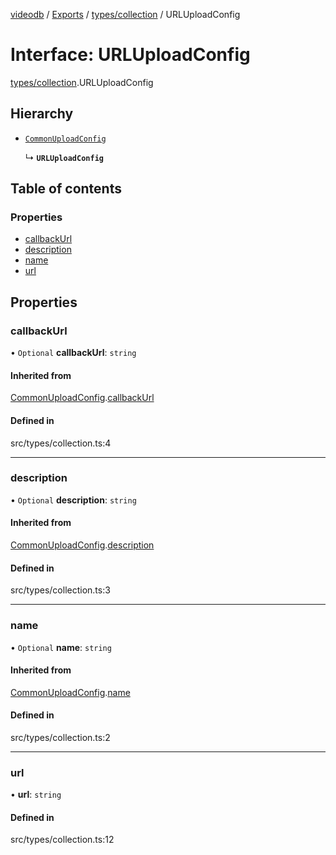 [videodb](../README.md) / [Exports](../modules.md) / [types/collection](../modules/types_collection.md) / URLUploadConfig

# Interface: URLUploadConfig

[types/collection](../modules/types_collection.md).URLUploadConfig

## Hierarchy

- [`CommonUploadConfig`](types_collection.CommonUploadConfig.md)

  ↳ **`URLUploadConfig`**

## Table of contents

### Properties

- [callbackUrl](types_collection.URLUploadConfig.md#callbackurl)
- [description](types_collection.URLUploadConfig.md#description)
- [name](types_collection.URLUploadConfig.md#name)
- [url](types_collection.URLUploadConfig.md#url)

## Properties

### callbackUrl

• `Optional` **callbackUrl**: `string`

#### Inherited from

[CommonUploadConfig](types_collection.CommonUploadConfig.md).[callbackUrl](types_collection.CommonUploadConfig.md#callbackurl)

#### Defined in

src/types/collection.ts:4

___

### description

• `Optional` **description**: `string`

#### Inherited from

[CommonUploadConfig](types_collection.CommonUploadConfig.md).[description](types_collection.CommonUploadConfig.md#description)

#### Defined in

src/types/collection.ts:3

___

### name

• `Optional` **name**: `string`

#### Inherited from

[CommonUploadConfig](types_collection.CommonUploadConfig.md).[name](types_collection.CommonUploadConfig.md#name)

#### Defined in

src/types/collection.ts:2

___

### url

• **url**: `string`

#### Defined in

src/types/collection.ts:12
